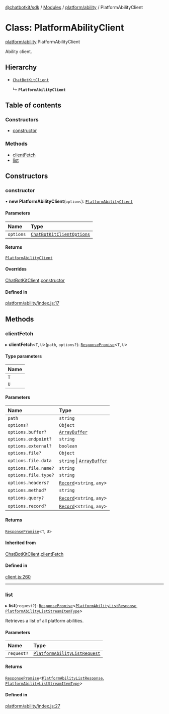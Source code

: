 [@chatbotkit/sdk](../README.md) / [Modules](../modules.md) / [platform/ability](../modules/platform_ability.md) / PlatformAbilityClient

# Class: PlatformAbilityClient

[platform/ability](../modules/platform_ability.md).PlatformAbilityClient

Ability client.

## Hierarchy

- [`ChatBotKitClient`](client.ChatBotKitClient.md)

  ↳ **`PlatformAbilityClient`**

## Table of contents

### Constructors

- [constructor](platform_ability.PlatformAbilityClient.md#constructor)

### Methods

- [clientFetch](platform_ability.PlatformAbilityClient.md#clientfetch)
- [list](platform_ability.PlatformAbilityClient.md#list)

## Constructors

### constructor

• **new PlatformAbilityClient**(`options`): [`PlatformAbilityClient`](platform_ability.PlatformAbilityClient.md)

#### Parameters

| Name | Type |
| :------ | :------ |
| `options` | [`ChatBotKitClientOptions`](../interfaces/client.ChatBotKitClientOptions.md) |

#### Returns

[`PlatformAbilityClient`](platform_ability.PlatformAbilityClient.md)

#### Overrides

[ChatBotKitClient](client.ChatBotKitClient.md).[constructor](client.ChatBotKitClient.md#constructor)

#### Defined in

[platform/ability/index.js:17](https://github.com/chatbotkit/node-sdk/blob/main/packages/sdk/src/platform/ability/index.js#L17)

## Methods

### clientFetch

▸ **clientFetch**\<`T`, `U`\>(`path`, `options?`): [`ResponsePromise`](client.ResponsePromise.md)\<`T`, `U`\>

#### Type parameters

| Name |
| :------ |
| `T` |
| `U` |

#### Parameters

| Name | Type |
| :------ | :------ |
| `path` | `string` |
| `options?` | `Object` |
| `options.buffer?` | [`ArrayBuffer`]( https://developer.mozilla.org/docs/Web/JavaScript/Reference/Global_Objects/ArrayBuffer ) |
| `options.endpoint?` | `string` |
| `options.external?` | `boolean` |
| `options.file?` | `Object` |
| `options.file.data` | `string` \| [`ArrayBuffer`]( https://developer.mozilla.org/docs/Web/JavaScript/Reference/Global_Objects/ArrayBuffer ) |
| `options.file.name?` | `string` |
| `options.file.type?` | `string` |
| `options.headers?` | [`Record`]( https://www.typescriptlang.org/docs/handbook/utility-types.html#recordkeys-type )\<`string`, `any`\> |
| `options.method?` | `string` |
| `options.query?` | [`Record`]( https://www.typescriptlang.org/docs/handbook/utility-types.html#recordkeys-type )\<`string`, `any`\> |
| `options.record?` | [`Record`]( https://www.typescriptlang.org/docs/handbook/utility-types.html#recordkeys-type )\<`string`, `any`\> |

#### Returns

[`ResponsePromise`](client.ResponsePromise.md)\<`T`, `U`\>

#### Inherited from

[ChatBotKitClient](client.ChatBotKitClient.md).[clientFetch](client.ChatBotKitClient.md#clientfetch)

#### Defined in

[client.js:260](https://github.com/chatbotkit/node-sdk/blob/main/packages/sdk/src/client.js#L260)

___

### list

▸ **list**(`request?`): [`ResponsePromise`](client.ResponsePromise.md)\<[`PlatformAbilityListResponse`](../modules/platform_ability_v1.md#platformabilitylistresponse), [`PlatformAbilityListStreamItemType`](../modules/platform_ability_v1.md#platformabilityliststreamitemtype)\>

Retrieves a list of all platform abilities.

#### Parameters

| Name | Type |
| :------ | :------ |
| `request?` | [`PlatformAbilityListRequest`](../modules/platform_ability_v1.md#platformabilitylistrequest) |

#### Returns

[`ResponsePromise`](client.ResponsePromise.md)\<[`PlatformAbilityListResponse`](../modules/platform_ability_v1.md#platformabilitylistresponse), [`PlatformAbilityListStreamItemType`](../modules/platform_ability_v1.md#platformabilityliststreamitemtype)\>

#### Defined in

[platform/ability/index.js:27](https://github.com/chatbotkit/node-sdk/blob/main/packages/sdk/src/platform/ability/index.js#L27)
